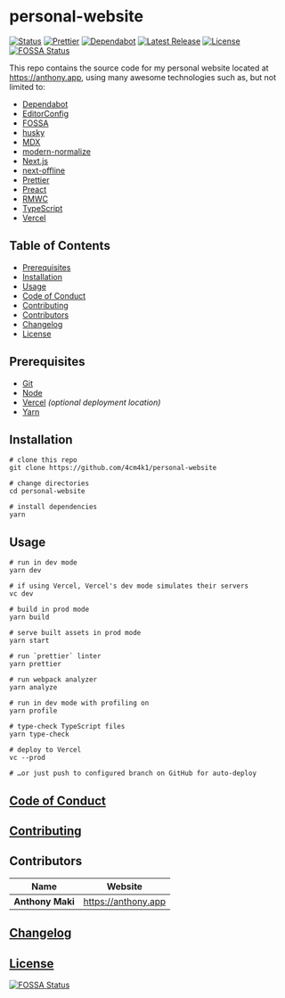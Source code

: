 # personal-website

[![Status](https://img.shields.io/website-up-down-green-red/https/anthony.app.svg?label=status&style=flat-square)](https://anthony.app) [![Prettier](https://img.shields.io/badge/code_style-prettier-ff69b4.svg?style=flat-square)](https://prettier.io/) [![Dependabot](https://img.shields.io/badge/dependabot-enabled-1f8ceb.svg?style=flat-square)](https://dependabot.com/) [![Latest Release](https://img.shields.io/github/release/4cm4k1/personal-website/all.svg?style=flat-square)](https://github.com/4cm4k1/personal-website/releases) [![License](https://img.shields.io/github/license/4cm4k1/personal-website.svg?style=flat-square)](license) [![FOSSA Status](https://app.fossa.io/api/projects/git%2Bgithub.com%2F4cm4k1%2Fpersonal-website.svg?type=small)](https://app.fossa.io/projects/git%2Bgithub.com%2F4cm4k1%2Fpersonal-website?ref=badge_small)

This repo contains the source code for my personal website located at <https://anthony.app>, using many awesome technologies such as, but not limited to:

- [Dependabot](https://dependabot.com/)
- [EditorConfig](https://github.com/editorconfig/editorconfig)
- [FOSSA](https://github.com/fossas/fossa-cli)
- [husky](https://github.com/typicode/husky)
- [MDX](https://github.com/mdx-js/mdx)
- [modern-normalize](https://github.com/sindresorhus/modern-normalize)
- [Next.js](https://github.com/vercel/next.js)
- [next-offline](https://github.com/hanford/next-offline)
- [Prettier](https://github.com/prettier/prettier)
- [Preact](https://github.com/preactjs/preact)
- [RMWC](https://github.com/jamesmfriedman/rmwc)
- [TypeScript](https://github.com/microsoft/TypeScript)
- [Vercel](https://github.com/vercel/vercel)

## Table of Contents

- [Prerequisites](#prerequisites)
- [Installation](#installation)
- [Usage](#usage)
- [Code of Conduct](#code-of-conduct)
- [Contributing](#contributing)
- [Contributors](#contributors)
- [Changelog](#changelog)
- [License](#license)

## Prerequisites

- [Git](https://github.com/git/git)
- [Node](https://github.com/nodejs/node)
- [Vercel](https://github.com/vercel/vercel) _(optional deployment location)_
- [Yarn](https://github.com/yarnpkg/yarn)

## Installation

```shell
# clone this repo
git clone https://github.com/4cm4k1/personal-website

# change directories
cd personal-website

# install dependencies
yarn
```

## Usage

```shell
# run in dev mode
yarn dev

# if using Vercel, Vercel's dev mode simulates their servers
vc dev

# build in prod mode
yarn build

# serve built assets in prod mode
yarn start

# run `prettier` linter
yarn prettier

# run webpack analyzer
yarn analyze

# run in dev mode with profiling on
yarn profile

# type-check TypeScript files
yarn type-check

# deploy to Vercel
vc --prod

# …or just push to configured branch on GitHub for auto-deploy
```

## [Code of Conduct](.github/code_of_conduct.md)

## [Contributing](.github/contributing.md)

## Contributors

| Name             | Website               |
| ---------------- | --------------------- |
| **Anthony Maki** | <https://anthony.app> |

## [Changelog](changelog.md)

## [License](license)

[![FOSSA Status](https://app.fossa.io/api/projects/git%2Bgithub.com%2F4cm4k1%2Fpersonal-website.svg?type=large)](https://app.fossa.io/projects/git%2Bgithub.com%2F4cm4k1%2Fpersonal-website?ref=badge_large)
